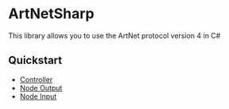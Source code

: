 # ArtNetSharp
This library allows you to use the ArtNet protocol version 4 in C#

## Quickstart
* [Controller](https://github.com/DMXControl/ArtNetSharp/blob/main/Examples/ControllerExample/Program.cs)
* [Node Output](https://github.com/DMXControl/ArtNetSharp/blob/main/Examples/NodeExample/Program.cs)
* [Node Input](https://github.com/DMXControl/ArtNetSharp/blob/main/Examples/NodeInputExample/Program.cs)
